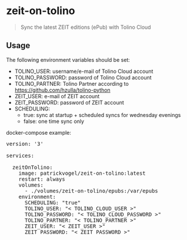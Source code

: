 # zeit-on-tolino
> Sync the latest ZEIT editions (ePub) with Tolino Cloud

## Usage

The following environment variables should be set:
- TOLINO_USER: username/e-mail of Tolino Cloud account
- TOLINO_PASSWORD: password of Tolino Cloud account
- TOLINO_PARTNER: Tolino Partner according to https://github.com/hzulla/tolino-python
- ZEIT_USER: e-mail of ZEIT account
- ZEIT_PASSWORD: password of ZEIT account
- SCHEDULING: 
  - true: sync at startup + scheduled syncs for wednesday evenings
  - false: one time sync only

docker-compose example:

<pre>
version: '3'

services:
  
  zeitOnTolino:
    image: patrickvogel/zeit-on-tolino:latest
    restart: always
    volumes:
      - ./volumes/zeit-on-tolino/epubs:/var/epubs
    environment:
      SCHEDULING: "true"
      TOLINO_USER: "< TOLINO_CLOUD_USER >"
      TOLINO_PASSWORD: "< TOLINO_CLOUD_PASSWORD >"
      TOLINO_PARTNER: "< TOLINO_PARTNER >"
      ZEIT_USER: "< ZEIT_USER >"
      ZEIT_PASSWORD: "< ZEIT_PASSWORD >"
</pre>
